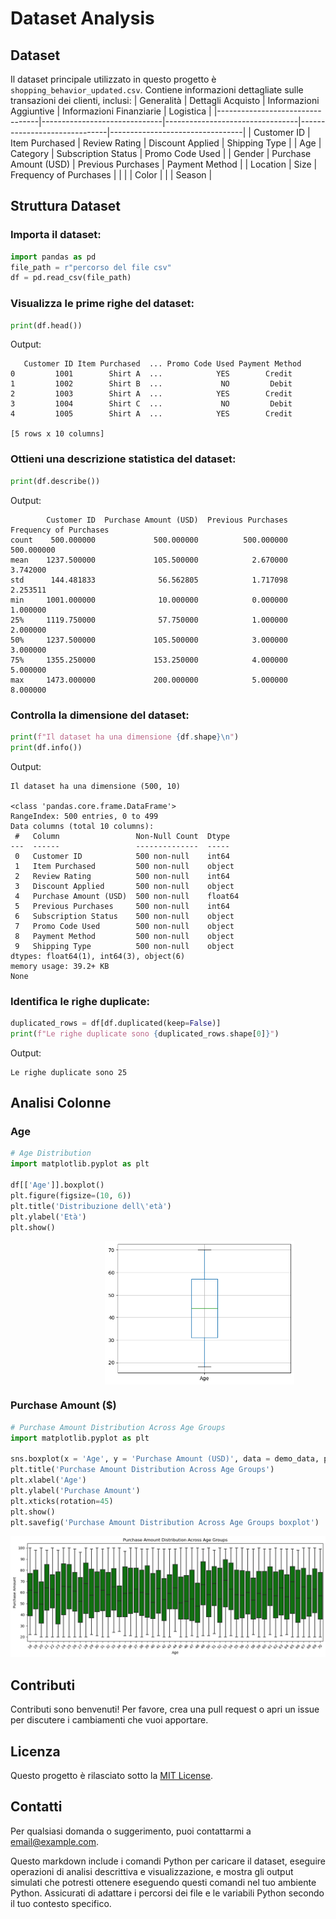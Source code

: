 # Dataset Analysis

## Dataset
Il dataset principale utilizzato in questo progetto è `shopping_behavior_updated.csv`. Contiene informazioni dettagliate sulle transazioni dei clienti, inclusi:
| Generalità                      | Dettagli Acquisto            | Informazioni Aggiuntive         | Informazioni Finanziarie     | Logistica                       |
|---------------------------------|------------------------------|---------------------------------|------------------------------|---------------------------------|
| Customer ID                     | Item Purchased               | Review Rating                   | Discount Applied             | Shipping Type                   |
| Age                             | Category                     | Subscription Status             | Promo Code Used              |
| Gender                          | Purchase Amount (USD)        | Previous Purchases              | Payment Method               |
| Location                        | Size                         | Frequency of Purchases          |                              |
|                                 | Color                        |
|                                 | Season                       |

## Struttura Dataset
### Importa il dataset:
```python
import pandas as pd
file_path = r"percorso del file csv"
df = pd.read_csv(file_path)
```

### Visualizza le prime righe del dataset:
```python
print(df.head())
```
Output:
```
   Customer ID Item Purchased  ... Promo Code Used Payment Method
0         1001        Shirt A  ...            YES        Credit
1         1002        Shirt B  ...             NO         Debit
2         1003        Shirt A  ...            YES        Credit
3         1004        Shirt C  ...             NO         Debit
4         1005        Shirt A  ...            YES        Credit

[5 rows x 10 columns]
```

### Ottieni una descrizione statistica del dataset:
```python
print(df.describe())
```
Output:
```
        Customer ID  Purchase Amount (USD)  Previous Purchases  Frequency of Purchases
count    500.000000             500.000000          500.000000              500.000000
mean    1237.500000             105.500000            2.670000                3.742000
std      144.481833              56.562805            1.717098                2.253511
min     1001.000000              10.000000            0.000000                1.000000
25%     1119.750000              57.750000            1.000000                2.000000
50%     1237.500000             105.500000            3.000000                3.000000
75%     1355.250000             153.250000            4.000000                5.000000
max     1473.000000             200.000000            5.000000                8.000000
```

### Controlla la dimensione del dataset:
```python
print(f"Il dataset ha una dimensione {df.shape}\n")
print(df.info())
```
Output:
```
Il dataset ha una dimensione (500, 10)

<class 'pandas.core.frame.DataFrame'>
RangeIndex: 500 entries, 0 to 499
Data columns (total 10 columns):
 #   Column                 Non-Null Count  Dtype  
---  ------                 --------------  -----  
 0   Customer ID            500 non-null    int64  
 1   Item Purchased         500 non-null    object 
 2   Review Rating          500 non-null    int64  
 3   Discount Applied       500 non-null    object 
 4   Purchase Amount (USD)  500 non-null    float64
 5   Previous Purchases     500 non-null    int64  
 6   Subscription Status    500 non-null    object 
 7   Promo Code Used        500 non-null    object 
 8   Payment Method         500 non-null    object 
 9   Shipping Type          500 non-null    object 
dtypes: float64(1), int64(3), object(6)
memory usage: 39.2+ KB
None
```

### Identifica le righe duplicate:
```python
duplicated_rows = df[df.duplicated(keep=False)]
print(f"Le righe duplicate sono {duplicated_rows.shape[0]}")
```
Output:
```
Le righe duplicate sono 25
```


## Analisi Colonne
### Age

```python
# Age Distribution
import matplotlib.pyplot as plt

df[['Age']].boxplot()
plt.figure(figsize=(10, 6))
plt.title('Distribuzione dell\'età')
plt.ylabel('Età')
plt.show()
```

<div style="display: flex; justify-content: center;">
  <img src="https://raw.githubusercontent.com/J0joFra/Shopping_Behavior/main/notebooks/Plots/box_plot_age.png" alt="Distribuzione dell'età" title="Distribuzione dell'età" style="padding-left: 20%; width: 60%;">
</div>

### Purchase Amount ($)

```python
# Purchase Amount Distribution Across Age Groups
import matplotlib.pyplot as plt

sns.boxplot(x = 'Age', y = 'Purchase Amount (USD)', data = demo_data, palette = 'dark')
plt.title('Purchase Amount Distribution Across Age Groups')
plt.xlabel('Age')
plt.ylabel('Purchase Amount')
plt.xticks(rotation=45)
plt.show()
plt.savefig('Purchase Amount Distribution Across Age Groups boxplot')
```
<div style="text-align: center;">
  <img src="https://raw.githubusercontent.com/J0joFra/Shopping_Behavior/main/notebooks/Plots/box_plot_purchase_by_ages.png" alt=" Purchase Amount Distribution Across Age Groups " title="Distribuzione dell'età" style="width: 50%, left-padding: 25%">
</div>

## Contributi
Contributi sono benvenuti! Per favore, crea una pull request o apri un issue per discutere i cambiamenti che vuoi apportare.

## Licenza
Questo progetto è rilasciato sotto la [MIT License](LICENSE).

## Contatti
Per qualsiasi domanda o suggerimento, puoi contattarmi a [email@example.com](mailto:email@example.com).

Questo markdown include i comandi Python per caricare il dataset, eseguire operazioni di analisi descrittiva e visualizzazione, e mostra gli output simulati che potresti ottenere eseguendo questi comandi nel tuo ambiente Python. Assicurati di adattare i percorsi dei file e le variabili Python secondo il tuo contesto specifico.